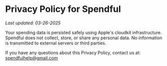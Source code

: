 # Privacy Policy for Spendful

_Last updated: 03-26-2025_

Your spending data is persisted safely using Apple's cloudkit infrastructure. Spendful does not collect, store, or share any personal data. No information is transmitted to external servers or third parties. 

If you have any questions about this Privacy Policy, contact us at: spendfulhelp@gmail.com
